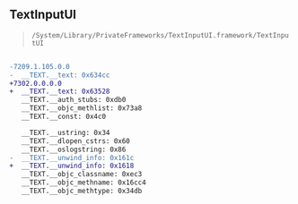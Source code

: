 ## TextInputUI

> `/System/Library/PrivateFrameworks/TextInputUI.framework/TextInputUI`

```diff

-7209.1.105.0.0
-  __TEXT.__text: 0x634cc
+7302.0.0.0.0
+  __TEXT.__text: 0x63528
   __TEXT.__auth_stubs: 0xdb0
   __TEXT.__objc_methlist: 0x73a8
   __TEXT.__const: 0x4c0

   __TEXT.__ustring: 0x34
   __TEXT.__dlopen_cstrs: 0x60
   __TEXT.__oslogstring: 0x86
-  __TEXT.__unwind_info: 0x161c
+  __TEXT.__unwind_info: 0x1618
   __TEXT.__objc_classname: 0xec3
   __TEXT.__objc_methname: 0x16cc4
   __TEXT.__objc_methtype: 0x34db

```
